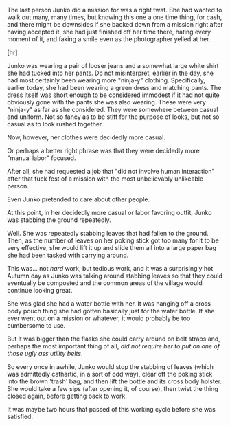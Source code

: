 The last person Junko did a mission for was a right twat. She had wanted to walk out many, many times, but knowing this one a one time thing, for cash, and there might be downsides if she backed down from a mission right after having accepted it, she had just finished off her time there, hating every moment of it, and faking a smile even as the photographer yelled at her. 

[hr]

Junko was wearing a pair of looser jeans and a somewhat large white shirt she had tucked into her pants. Do not misinterpret, earlier in the day, she had most certainly been wearing more "ninja-y" clothing. Specifically, earlier today, she had been wearing a green dress and matching pants. The dress itself was short enough to be considered immodest if it had not quite obviously gone with the pants she was also wearing. These were very "ninja-y" as far as she considered. They were somewhere between casual and uniform. Not so fancy as to be stiff for the purpose of looks, but not so casual as to look rushed together.

Now, however, her clothes were decidedly more casual.

Or perhaps a better right phrase was that they were decidedly more "manual labor" focused. 

After all, she had requested a job that "did not involve human interaction" after that fuck fest of a mission with the most unbelievably unlikeable person.

Even Junko pretended to care about other people.

At this point, in her decidedly more casual or labor favoring outfit, Junko was stabbing the ground repeatedly.

Well. She was repeatedly stabbing leaves that had fallen to the ground. Then, as the number of leaves on her poking stick got too many for it to be very effective, she would lift it up and slide them all into a large paper bag she had been tasked with carrying around.

This was... not _hard_ work, but tedious work, and it was a surprisingly hot Autumn day as Junko was talking around stabbing leaves so that they could eventually be composted and the common areas of the village would continue looking great.

She was glad she had a water bottle with her. It was hanging off a cross body pouch thing she had gotten basically just for the water bottle. If she ever went out on a mission or whatever, it would probably be too cumbersome to use.

But it was bigger than the flasks she could carry around on belt straps and, perhaps the most important thing of all, _did not require her to put on one of those ugly ass utility belts_. 

So every once in awhile, Junko would stop the stabbing of leaves (which was admittedly cathartic, in a sort of odd way), clear off the poking stick into the brown 'trash' bag, and then lift the bottle and its cross body holster. She would take a few sips (after opening it, of course), then twist the thing closed again, before getting back to work.

It was maybe two hours that passed of this working cycle before she was satisfied.